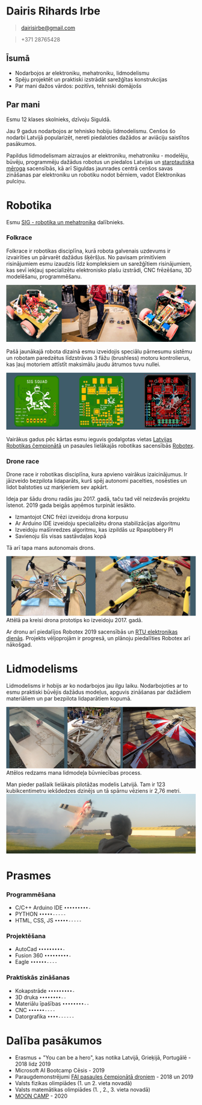 

<h1> 
Dairis Rihards Irbe
</h1>
 
> [dairisirbe@gmail.com](mailto:dairisirbe@gmail.com?subject=[GitHub_zina] )

> +371 28765428

## Īsumā
* Nodarbojos ar elektroniku, mehatroniku, lidmodelismu
* Spēju projektēt un praktiski izstrādāt sarežģītas konstrukcijas
* Par mani dažos vārdos: pozitīvs, tehniski domājošs

<!---
## Executive summary
* I'm passionate about electronics, mechatronics, RC aircraft building
* I am able to design and practically develop complex design solutions
* About me in a few words: positive, technically minded, committed
-->

## Par mani

Esmu 12 klases skolnieks, dzīvoju Siguldā.

Jau 9 gadus nodarbojos ar tehnisko hobiju lidmodelismu. Cenšos šo nodarbi Latvijā popularizēt, nereti piedaloties dažādos ar aviāciju saistītos pasākumos.

Papildus lidmodelismam aizraujos ar elektroniku, mehatroniku - modelēju, būvēju, programmēju dažādus robotus un piedalos Latvijas un [starptautiska mēroga](https://robotex.international/) sacensībās, kā arī Siguldas jaunrades centrā cenšos savas zināšanas par elektroniku un robotiku nodot bērniem, vadot Elektronikas pulciņu.

<!---
## About me

I am a 12th grade student, I live in Sigulda, Latvia.

I have been engaged in technical hobby - RC aircraft building for 9 years. I try to promote this activity in Latvia, often participating in various aviation-related events.

In addition to RC aerplanes, I am passionate about electronics, robotics - I design, build, program various robots and participate in Latvian and international competitions, and also I work as a teacher at the [Sigulda Creativity center](https://www.facebook.com/SiguldasJC/) to pass on my knowledge about electronics and robotics to children.
-->

# Robotika

Esmu [SIG - robotika un mehatronika](https://www.facebook.com/SIGsquad/) dalībnieks.

### Folkrace

Folkrace ir robotikas disciplīna, kurā robota galvenais uzdevums ir izvairīties un pārvarēt dažādus šķēršļus. No pavisam primitīviem risinājumiem esmu izaudzis līdz kompleksiem un sarežģītiem risinājumiem, kas sevī iekļauj  specializētu elektronisko plašu izstrādi, CNC frēzēšanu, 3D modelēšanu, programmēšanu.

![Roboti ](/images/bobots.png)

Pašā jaunākajā robota dizainā esmu izveidojis speciālu pārnesumu sistēmu un robotam paredzētus līdzstrāvas 3 fāžu (brushless) motoru kontrolierus, kas ļauj motoriem attīstīt maksimālu jaudu ātrumos tuvu nullei.

![BLDC kontrolieris](/images/plate.png)

Vairākus gadus pēc kārtas esmu ieguvis godalgotas vietas [Latvijas Robotikas čempionātā](http://robotuskola.lv/lv/latvijas-robotikas-cempionats-kalendars/) un pasaules lielākajās robotikas sacensībās [Robotex](https://robotex.international).

### Drone race

Drone race ir robotikas disciplīna, kura apvieno vairākus izaicinājumus. Ir jāizveido bezpilota lidaparāts, kurš spēj autonomi pacelties, nosēsties un lidot balstoties uz marķieriem sev apkārt.

Ideja par šādu dronu radās jau 2017. gadā, taču tad vēl neizdevās projektu īstenot. 2019 gada beigās apņēmos turpināt iesākto. 
* Izmantojot CNC frēzi izveidoju drona korpusu
* Ar Arduino IDE izveidoju specializētu drona stabilizācijas algoritmu
* Izveidoju mašīnredzes algoritmu, kas izpildās uz Rpaspbbery PI
* Savienoju šīs visas sastāvdaļas kopā

Tā arī tapa mans autonomais drons. 

![Droni](/images/drons.png)
Attēlā pa kreisi drona prototips ko izveidoju 2017. gadā.

Ar dronu arī piedalījos Robotex 2019 sacensībās un [RTU elektronikas dienās](https://www.sigulda.lv/public/lat/jaunumi/18191/). Projekts vēljoprojām ir progresā, un plānoju piedalīties Robotex arī nākošgad.

<!---
# Robotics

I am [SIG - robotics and mechatronics](https://www.facebook.com/SIGsquad/) member.

### Folkrace

Folkrace is a robotics discipline in which the main task of a robot is to avoid and overcome various obstacles. I have grown from very primitive to quite complex solutions, which include development of specialized PCBs, CNC milling, 3D modeling, programming.

![Roboti ](/images/bobots.png)

In the most recent robot design, I have created a special gear system and custom BLDC (brushless) motor controllers for the robot, which allow the motors to develop maximum power at speeds close to zero.

![BLDC kontrolieris](/images/plate.png)

For several years in a row, I have won prizes in the Latvian [Robotics Championship](http://robotuskola.lv/lv/latvijas-robotikas-cempionats-kalendars/) and the world's largest robotics competition [Robotex International](https://robotex.international).

### Drone race

Drone race is a robotics discipline that combines several challenges. It is necessary to create an unmanned aircraft that is able to take off, land and fly autonomously based on markers around it.

The idea for such drone originated already in 2017, but after several prototypes, I abandoned it. At the end of 2019 I committed myself to try once again.
* Using a CNC router, I created a drone body
* With Arduino IDE I created a specialized drone stabilization algorithm
* Created a machine vision algorithm that executes on Rpaspbbery PI
* Connected all these components together

This is how my autonomous drone was built.

![Droni](/images/drons.png)
On the left prototype drone I created in 2017.

With the drone I participated in Robotex 2019 competitions and [RTU electronics days](https://www.sigulda.lv/public/lat/jaunumi/18191/). The project is still in progress and I plan to participate in Robotex next year as well.
--->

# Lidmodelisms
Lidmodelisms ir hobijs ar ko nodarbojos jau ilgu laiku. Nodarbojoties ar to esmu praktiski būvējis dažādus modeļus, apguvis zināšanas par dažādiem materiāliem un par bezpilota lidaparātiem kopumā.

![Modelis](/images/lidmasinas.png)
Attēlos redzams mana lidmodeļa būvniecības process.

Man pieder pašlaik lielākais pilotāžas modelis Latvijā. Tam ir 123 kubikcentimetru iekšdedzes dzinējs un tā spārnu vēziens ir 2,76 metri. 
![Edge](/images/edge1.png)

<!---
# RC planes

RC plane building has been a hobby I have been doing for a long time. In doing so, I have practically built various models, acquired knowledge about different materials and about unmanned aircraft in general.

![Modelis](/images/lidmasinas.png)
The pictures show the construction process of my aircraft model.

I currently own one of the largest aerobatic RC plane in Latvia. It has a 123 cubic centimeter internal combustion engine and its wingspan is 2.76 meters.
![Edge](/images/edge1.png)
--->

# Prasmes

### Programmēšana
* C/C++ Arduino IDE `•••••••••-`
* PYTHON `•••••-----`        
* HTML, CSS, JS `•••••-----`

### Projektēšana
* AutoCad `•••••••••-`
* Fusion 360 `•••••••••-`
* Eagle `••••••----`

### Praktiskās zināšanas
* Kokapstrāde `•••••••••-`
* 3D druka `••••••••--`
* Materiālu īpašības `••••••••--`
* CNC `••••••----`
* Datorgrafika `••••------`

<!---
## Skills

### Programming
* C/C++ Arduino IDE `•••••••••-`
* PYTHON `•••••-----`        
* HTML, CSS, JS `•••••-----`

### Designing
* AutoCad `•••••••••-`
* Fusion 360 `•••••••••-`
* Eagle `••••••----`

### Practical knowledge
* Woodworking `•••••••••-`
* 3D printing `••••••••--`
* Material properties `••••••••--`
* CNC `••••••----`
* Computer graphics `••••------`
-->

# Dalība pasākumos

* Erasmus + "You can be a hero", kas notika Latvijā, Grieķijā, Portugālē - 2018 lidz 2019 
* Microsoft AI Bootcamp Cēsis - 2019
* Paraugdemonstrējumi [FAI pasaules čempionātā droniem](https://f9u.lv/) - 2018 un 2019
* Valsts fizikas olimpiādes (1. un 2. vieta novadā)
* Valsts matemātikas olimpiādes (1. , 2., 3. vieta novadā)
* [MOON CAMP](https://mooncampchallenge.org/pioneers/) - 2020
